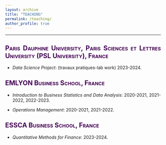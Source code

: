 ```yaml
---
layout: archive
title: "TEACHING"
permalink: /teaching/
author_profile: true
---
```

<style> body {text-align: justify} </style> <!-- Justify text. -->

------

## <span style="font-variant:small-caps;"><span style="color:#440154">**Paris Dauphine University, Paris Sciences et Lettres University (PSL University), France**</span></span>

* *Data Science Project*: (travaux pratiques-lab work) 2023-2024.

## <span style="font-variant:small-caps;"><span style="color:#440154">**EMLYON Business School, France**</span></span>

* *Introduction to Business Statistics and Data Analysis*:  2020-2021, 2021-2022, 2022-2023.

* *Operations Management*:  2020-2021, 2021-2022.

## <span style="font-variant:small-caps;"><span style="color:#440154">**ESSCA Business School, France**</span></span>

* *Quantitative Methods for Finance*:  2023-2024.




